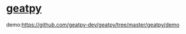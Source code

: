 # [geatpy](http://geatpy.com/)

demo:https://github.com/geatpy-dev/geatpy/tree/master/geatpy/demo



